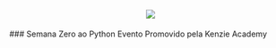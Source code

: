 <h1 align="center">
    <br>
    <img src="https://paulofreitasdev.files.wordpress.com/2021/04/logo402x.6a828fc5.png">
</h1>
### Semana Zero ao Python Evento Promovido pela Kenzie Academy

